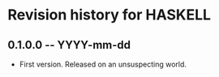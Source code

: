 # Revision history for HASKELL

## 0.1.0.0 -- YYYY-mm-dd

* First version. Released on an unsuspecting world.
